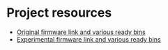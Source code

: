 # Project resources

- [Original firmware link and various ready bins](https://github.com/srg74/WLED-ESP32-universal-controller/tree/main/Firmware/%40Aircoookie)
- [Experimental firmware link and various ready bins](https://github.com/srg74/WLED-ESP32-universal-controller/blob/main/Resources/images/Schematic_v1.0.pdf)
